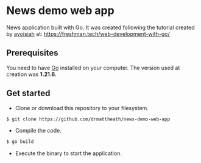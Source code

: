 # News demo web app

News application built with Go. It was created following the tutorial created by
[ayoisiah](https://github.com/ayoisaiah) at: https://freshman.tech/web-development-with-go/

## Prerequisites

You need to have [Go](https://golang.org/dl/) installed on your computer. The
version used at creation was **1.21.6**.

## Get started

- Clone or download this repository to your filesystem.

```bash
$ git clone https://github.com/drmattheath/news-demo-web-app
```

- Compile the code.

```bash
$ go build
```

- Execute the binary to start the application.

